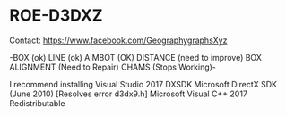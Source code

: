 # ROE-D3DXZ
Contact: https://www.facebook.com/GeographygraphsXyz

-BOX (ok) LINE (ok) AIMBOT (OK) DISTANCE (need to improve) BOX ALIGNMENT (Need to Repair) CHAMS (Stops Working)-

I recommend installing
Visual Studio 2017
DXSDK Microsoft DirectX SDK (June 2010) [Resolves error d3dx9.h]
Microsoft Visual C++ 2017 Redistributable

